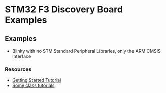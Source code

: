 STM32 F3 Discovery Board Examples
=================================

## Examples ##

- Blinky with no STM Standard Peripheral Libraries, only the ARM CMSIS interface

### Resources ###

- [Getting Started Tutorial](https://makbit.com/web/firmware/tutorial-getting-started-with-stm32f3-discovery-board/)
- [Some class tutorials](http://fos.cmb.ac.lk/esl/tutorial-3-blinking-led-without-using-libraries/)